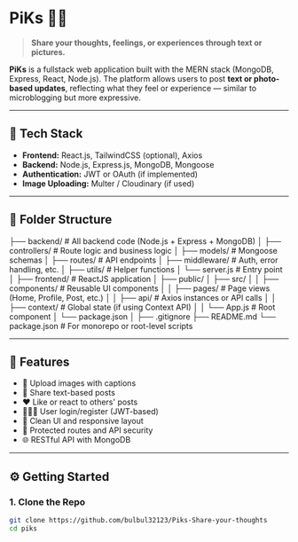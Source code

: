 # PiKs 📸📝

> **Share your thoughts, feelings, or experiences through text or pictures.**

**PiKs** is a fullstack web application built with the MERN stack (MongoDB, Express, React, Node.js). The platform allows users to post **text or photo-based updates**, reflecting what they feel or experience — similar to microblogging but more expressive.

---

## 🔧 Tech Stack

- **Frontend:** React.js, TailwindCSS (optional), Axios
- **Backend:** Node.js, Express.js, MongoDB, Mongoose
- **Authentication:** JWT or OAuth (if implemented)
- **Image Uploading:** Multer / Cloudinary (if used)

---

## 📁 Folder Structure

├── backend/ # All backend code (Node.js + Express + MongoDB)
│ ├── controllers/ # Route logic and business logic
│ ├── models/ # Mongoose schemas
│ ├── routes/ # API endpoints
│ ├── middleware/ # Auth, error handling, etc.
│ ├── utils/ # Helper functions
│ └── server.js # Entry point
│
├── frontend/ # ReactJS application
│ ├── public/
│ ├── src/
│ │ ├── components/ # Reusable UI components
│ │ ├── pages/ # Page views (Home, Profile, Post, etc.)
│ │ ├── api/ # Axios instances or API calls
│ │ ├── context/ # Global state (if using Context API)
│ │ └── App.js # Root component
│ └── package.json
│
├── .gitignore
├── README.md
└── package.json # For monorepo or root-level scripts


---

## 🚀 Features

- 📸 Upload images with captions
- 📝 Share text-based posts
- ❤️ Like or react to others' posts
- 🧑‍🤝‍🧑 User login/register (JWT-based)
- 🧾 Clean UI and responsive layout
- 🔐 Protected routes and API security
- 🌐 RESTful API with MongoDB

---

## ⚙️ Getting Started

### 1. Clone the Repo
```bash
git clone https://github.com/bulbul32123/Piks-Share-your-thoughts
cd piks
